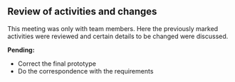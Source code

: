 ## Review of activities and changes
This meeting was only with team members. Here the previously marked activities were reviewed and certain details to be changed were discussed.

**Pending:**
- Correct the final prototype
- Do the correspondence with the requirements
